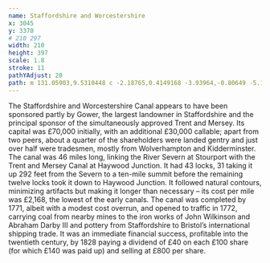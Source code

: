 ```yaml
---
name: Staffordshire and Worcestershire
x: 3045
y: 3370
# 210 297
width: 210
height: 397
scale: 1.8
stroke: 11
pathYAdjust: 20
path: m 131.05903,9.5310448 c -2.18765,0.4149168 -3.93964,-0.80649 -5.12679,0.4401856 -2.51631,2.3655756 -6.64368,8.3877026 -8.39525,8.2680596 -2.13013,-0.224349 -6.99055,-2.626609 -7.98831,-3.617166 -1.09082,-1.082949 -2.89912,-3.750367 -5.48999,-3.574716 -2.06191,0.464671 -3.90374,5.935921 -3.91272,7.242739 0.0388,1.43406 1.48211,5.870235 1.20585,7.223909 -2.037339,1.875325 -1.848672,0.05235 -3.237567,2.995453 -0.624609,1.323563 0.110342,9.831549 0.413994,11.320206 0.531603,2.606193 1.640643,2.738847 2.220793,5.155374 0.22338,5.408136 -4.522883,10.421749 -6.276688,14.26144 -2.358291,5.496543 -0.289084,4.778453 0.144517,5.992518 1.095122,3.066298 2.846848,1.400957 0.534267,7.92101 -2.285556,5.4653 -5.386666,1.035749 -5.307888,7.526072 0.297042,2.652154 -1.548996,0.312252 -1.949763,3.90185 2.0227,4.663818 2.75443,3.898012 6.921473,3.738723 1.41109,0.0078 2.068553,-0.816386 2.905008,0.723598 -0.09326,2.625635 0.173555,4.874838 -0.792364,6.316138 -2.22479,1.016287 -5.099129,0.143597 -6.689987,1.739229 -1.434612,1.333092 -3.257559,3.762553 -3.095656,5.532083 0.569251,3.52296 0.340872,4.58489 -1.349821,6.68898 -3.255327,6.38386 -3.825731,12.5246 -5.298965,19.0631 -1.011825,3.54139 -4.030775,5.42228 -6.007802,8.64567 -1.028466,1.67684 -2.406626,5.58021 -5.952366,6.96186 -2.979059,0.46364 -9.445936,3.26437 -10.889331,5.76318 -2.062844,3.42785 -2.127683,9.59612 -1.65386,12.20793 1.281808,4.66459 4.722269,5.89822 4.885455,9.97823 0.02784,3.0773 -2.067237,4.65172 -2.558047,7.51344 -0.476532,3.05298 -1.100871,8.73399 1.321425,10.60312 3.579233,1.01007 -1.105388,3.67239 -1.175889,6.50151 0,1.95481 0.229514,4.71712 0.884037,6.65684 1.18229,3.50379 -1.36231,5.94715 -1.36231,9.07442 0,2.17929 0.790207,7.85508 -0.522433,9.08008 -2.041138,1.90486 -3.01064,-2.59768 -5.414793,1.74766 -2.60801,6.08085 2.893001,0.76031 1.943522,8.04353 -0.672797,4.20887 3.417396,7.54459 -0.269118,10.80725 -4.273003,1.76756 -12.228828,6.17797 -12.404609,9.40258 -0.377831,5.22179 -0.162006,5.88504 -0.789671,8.44822 -0.549103,2.69198 0.593608,4.62897 0.06472,8.08907 1.329144,6.88356 -3.221348,10.45896 -5.202398,15.05573 -0.198313,6.41711 -3.508443,7.6585 -5.393759,11.76242
---
```


The Staffordshire and Worcestershire Canal appears to have been sponsored partly by Gower, the largest landowner in Staffordshire and the principal sponsor of the simultaneously approved Trent and Mersey. Its capital was £70,000 initially, with an additional £30,000 callable; apart from two peers, about a quarter of the shareholders were landed gentry and just over half were tradesmen, mostly from Wolverhampton and Kidderminster. The canal was 46 miles long, linking the River Severn at Stourport with the Trent and Mersey Canal at Haywood Junction. It had 43 locks, 31 taking it up 292 feet from the Severn to a ten-mile summit before the remaining twelve locks took it down to Haywood Junction. It followed natural contours, minimizing artifacts but making it longer than necessary – its cost per mile was £2,168, the lowest of the early canals. The canal was completed by 1771, albeit with a modest cost overrun, and opened to traffic in 1772, carrying coal from nearby mines to the iron works of John Wilkinson and Abraham Darby III and pottery from Staffordshire to Bristol’s international shipping trade. It was an immediate financial success, profitable into the twentieth century, by 1828 paying a dividend of £40 on each £100 share (for which £140 was paid up) and selling at £800 per share.
